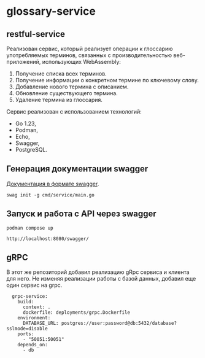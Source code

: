 # glossary-service

## restful-service
Реализован сервис, который реализует операции к
глоссарию употребляемых терминов,
связанных с производительностью веб-приложений, использующих WebAssembly:

1. Получение списка всех терминов.
2. Получение информации о конкретном термине по ключевому слову.
3. Добавление нового термина с описанием.
4. Обновление существующего термина.
5. Удаление термина из глоссария.

Сервис реализован с использованием технологий:
- Go 1.23,
- Podman,
- Echo,
- Swagger,
- PostgreSQL.

## Генерация документации swagger

[Документация в формате swagger](docs/swagger.yaml).

```shell
swag init -g cmd/service/main.go
```

## Запуск и работа с API через swagger

```shell
podman compose up
```

```
http://localhost:8080/swagger/
```

## gRPC

В этот же репозиторий добавил реализацию gRpc сервиса и клиента для него.
Не изменяя реализации работы с базой данных, добавил еще один сервис на grpc.

```
  grpc-service:
    build:
      context: .
      dockerfile: deployments/grpc.Dockerfile
    environment:
      DATABASE_URL: postgres://user:password@db:5432/database?sslmode=disable
    ports:
      - "50051:50051"
    depends_on:
      - db
```
